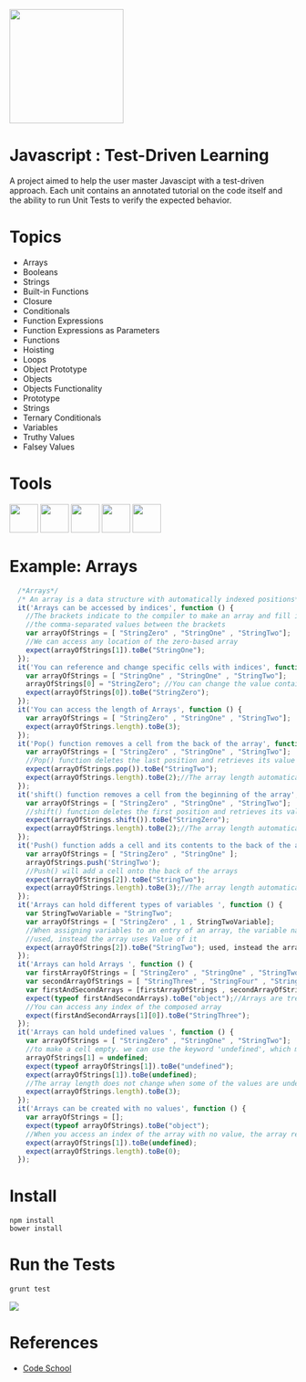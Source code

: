 <a name="README">[<img src="https://camo.githubusercontent.com/eb464a60a4a47f8b600aa71bfbc6aff3fe5c5392/68747470733a2f2f7261772e6769746875622e636f6d2f766f6f646f6f74696b69676f642f6c6f676f2e6a732f6d61737465722f6a732e706e67" width="200px" height="200px" />](https://github.com/MartinChavez/Learn-Javascript)</a>

Javascript : Test-Driven Learning
================

A project aimed to help the user master Javascipt with a test-driven approach. Each unit contains an annotated tutorial on the code itself and the ability to run Unit Tests to verify the expected behavior.

Topics
================
 - Arrays
 - Booleans
 - Strings
 - Built-in Functions
 - Closure
 - Conditionals
 - Function Expressions
 - Function Expressions as Parameters
 - Functions
 - Hoisting
 - Loops
 - Object Prototype
 - Objects
 - Objects Functionality
 - Prototype
 - Strings
 - Ternary Conditionals
 - Variables
 - Truthy Values
 - Falsey Values

Tools
====================
<a name="README">[<img src="https://camo.githubusercontent.com/39242419c60a53e1f3cecdeecb2460acce47366f/687474703a2f2f6772756e746a732e636f6d2f696d672f6772756e742d6c6f676f2d6e6f2d776f72646d61726b2e737667" width="50px" height="50px" />](https://github.com/gruntjs/grunt)</a>
<a name="README">[<img src="https://cldup.com/0286W-2y27.png" width="50px" height="50px" />](https://karma-runner.github.io/0.12/index.html)</a>
<a name="README">[<img src="http://eclipsesource.com/blogs/wp-content/uploads/2014/03/jasmine.png" width="50px" height="50px" />](https://github.com/jasmine/jasmine)</a>
<a name="README">[<img src="https://camo.githubusercontent.com/aad5f0385a2d8524cb366a1bad62bc74e797743a/687474703a2f2f692e696d6775722e636f6d2f516d47485067632e706e67" width="50px" height="50px" />](http://bower.io/)</a>
<a name="README">[<img src="https://www.npmjs.com/static/images/npm-logo.svg" width="50px" height="50px" />](https://www.npmjs.com/)</a>

Example: Arrays
====================
```Javascript
  /*Arrays*/
  /* An array is a data structure with automatically indexed positions*/
  it('Arrays can be accessed by indices', function () {
    //The brackets indicate to the compiler to make an array and fill it with
    //the comma-separated values between the brackets
    var arrayOfStrings = [ "StringZero" , "StringOne" , "StringTwo"];
    //We can access any location of the zero-based array
    expect(arrayOfStrings[1]).toBe("StringOne");
  });
  it('You can reference and change specific cells with indices', function () {
    var arrayOfStrings = [ "StringOne" , "StringOne" , "StringTwo"];
    arrayOfStrings[0] = "StringZero"; //You can change the value contained at any index
    expect(arrayOfStrings[0]).toBe("StringZero");
  });
  it('You can access the length of Arrays', function () {
    var arrayOfStrings = [ "StringZero" , "StringOne" , "StringTwo"];
    expect(arrayOfStrings.length).toBe(3);
  });
  it('Pop() function removes a cell from the back of the array', function () {
    var arrayOfStrings = [ "StringZero" , "StringOne" , "StringTwo"];
    //Pop() function deletes the last position and retrieves its value
    expect(arrayOfStrings.pop()).toBe("StringTwo");
    expect(arrayOfStrings.length).toBe(2);//The array length automatically adjusts
  });
  it('shift() function removes a cell from the beginning of the array', function () {
    var arrayOfStrings = [ "StringZero" , "StringOne" , "StringTwo"];
    //shift() function deletes the first position and retrieves its value
    expect(arrayOfStrings.shift()).toBe("StringZero");
    expect(arrayOfStrings.length).toBe(2);//The array length automatically adjusts
  });
  it('Push() function adds a cell and its contents to the back of the array', function () {
    var arrayOfStrings = [ "StringZero" , "StringOne" ];
    arrayOfStrings.push('StringTwo');
    //Push() will add a cell onto the back of the arrays
    expect(arrayOfStrings[2]).toBe("StringTwo");
    expect(arrayOfStrings.length).toBe(3);//The array length automatically adjusts
  });
  it('Arrays can hold different types of variables ', function () {
    var StringTwoVariable = "StringTwo";
    var arrayOfStrings = [ "StringZero" , 1 , StringTwoVariable];
    //When assigning variables to an entry of an array, the variable name is not
    //used, instead the array uses Value of it
    expect(arrayOfStrings[2]).toBe("StringTwo"); used, instead the array uses Value of it
  });
  it('Arrays can hold Arrays ', function () {
    var firstArrayOfStrings = [ "StringZero" , "StringOne" , "StringTwo"];
    var secondArrayOfStrings = [ "StringThree" , "StringFour" , "StringFive"];
    var firstAndSecondArrays = [firstArrayOfStrings , secondArrayOfStrings];
    expect(typeof firstAndSecondArrays).toBe("object");//Arrays are treated as objects
    //You can access any index of the composed array
    expect(firstAndSecondArrays[1][0]).toBe("StringThree");
  });
  it('Arrays can hold undefined values ', function () {
    var arrayOfStrings = [ "StringZero" , "StringOne" , "StringTwo"];
    //to make a cell empty. we can use the keyword 'undefined', which means 'NO CONTENTS'
    arrayOfStrings[1] = undefined; 
    expect(typeof arrayOfStrings[1]).toBe("undefined");
    expect(arrayOfStrings[1]).toBe(undefined);
    //The array length does not change when some of the values are undefined
    expect(arrayOfStrings.length).toBe(3);
  });
  it('Arrays can be created with no values', function () {
    var arrayOfStrings = [];
    expect(typeof arrayOfStrings).toBe("object");
    //When you access an index of the array with no value, the array returns 'undefined'
    expect(arrayOfStrings[1]).toBe(undefined); 
    expect(arrayOfStrings.length).toBe(0);
  });
```
Install
====================
```Terminal
npm install
bower install
```

Run the Tests
====================
```Javascript
grunt test
```
[<img src="https://s3-us-west-2.amazonaws.com/testdrivenlearningbucket/Run+Tests.png"  />](https://github.com/MartinChavez/Learn-Javascript)

References
====================

* [Code School](https://www.codeschool.com/)
